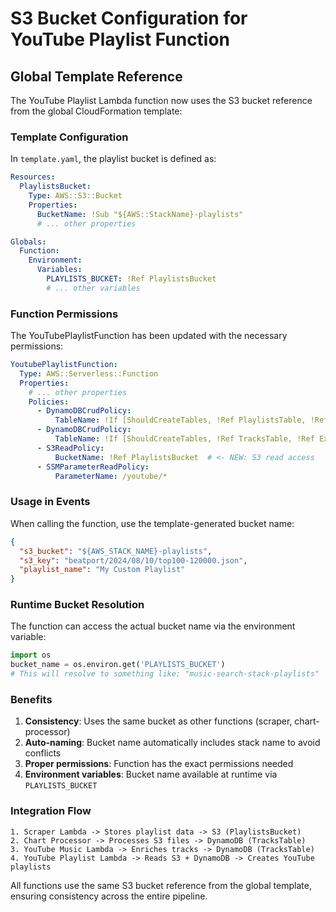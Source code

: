 # S3 Bucket Configuration for YouTube Playlist Function

## Global Template Reference

The YouTube Playlist Lambda function now uses the S3 bucket reference from the global CloudFormation template:

### Template Configuration

In `template.yaml`, the playlist bucket is defined as:

```yaml
Resources:
  PlaylistsBucket:
    Type: AWS::S3::Bucket
    Properties:
      BucketName: !Sub "${AWS::StackName}-playlists"
      # ... other properties

Globals:
  Function:
    Environment:
      Variables:
        PLAYLISTS_BUCKET: !Ref PlaylistsBucket
        # ... other variables
```

### Function Permissions

The YouTubePlaylistFunction has been updated with the necessary permissions:

```yaml
YoutubePlaylistFunction:
  Type: AWS::Serverless::Function
  Properties:
    # ... other properties
    Policies:
      - DynamoDBCrudPolicy:
          TableName: !If [ShouldCreateTables, !Ref PlaylistsTable, !Ref ExistingPlaylistsTableName]
      - DynamoDBCrudPolicy:
          TableName: !If [ShouldCreateTables, !Ref TracksTable, !Ref ExistingTracksTableName]
      - S3ReadPolicy:
          BucketName: !Ref PlaylistsBucket  # <- NEW: S3 read access
      - SSMParameterReadPolicy:
          ParameterName: /youtube/*
```

### Usage in Events

When calling the function, use the template-generated bucket name:

```json
{
  "s3_bucket": "${AWS_STACK_NAME}-playlists",
  "s3_key": "beatport/2024/08/10/top100-120000.json",
  "playlist_name": "My Custom Playlist"
}
```

### Runtime Bucket Resolution

The function can access the actual bucket name via the environment variable:

```python
import os
bucket_name = os.environ.get('PLAYLISTS_BUCKET')
# This will resolve to something like: "music-search-stack-playlists"
```

### Benefits

1. **Consistency**: Uses the same bucket as other functions (scraper, chart-processor)
2. **Auto-naming**: Bucket name automatically includes stack name to avoid conflicts
3. **Proper permissions**: Function has the exact permissions needed
4. **Environment variables**: Bucket name available at runtime via `PLAYLISTS_BUCKET`

### Integration Flow

```
1. Scraper Lambda -> Stores playlist data -> S3 (PlaylistsBucket)
2. Chart Processor -> Processes S3 files -> DynamoDB (TracksTable)
3. YouTube Music Lambda -> Enriches tracks -> DynamoDB (TracksTable)
4. YouTube Playlist Lambda -> Reads S3 + DynamoDB -> Creates YouTube playlists
```

All functions use the same S3 bucket reference from the global template, ensuring consistency across the entire pipeline.
